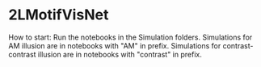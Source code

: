 # 2LMotifVisNet
How to start:
Run the notebooks in the Simulation folders.
Simulations for AM illusion are in notebooks with "AM" in prefix.
Simulations for contrast-contrast illusion are in notebooks with "contrast" in prefix.
